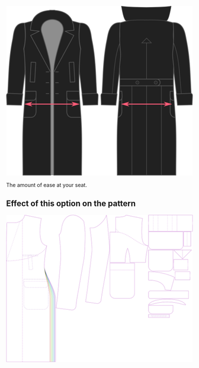 ![Zugabe Gesäß](./seatease.svg)

The amount of ease at your seat.


## Effect of this option on the pattern
![This image shows the effect of this option by superimposing several variants that have a different value for this option](carlton_seatease_sample.svg "Effect of this option on the pattern")
